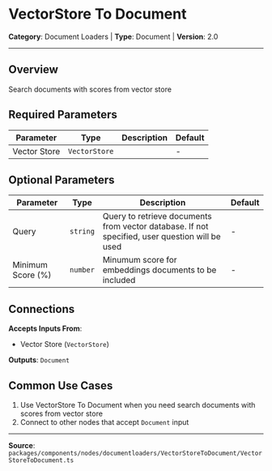 # VectorStore To Document

**Category**: Document Loaders | **Type**: Document | **Version**: 2.0

---

## Overview

Search documents with scores from vector store

## Required Parameters

| Parameter | Type | Description | Default |
|-----------|------|-------------|---------|
| Vector Store | `VectorStore` |  | - |

## Optional Parameters

| Parameter | Type | Description | Default |
|-----------|------|-------------|---------|
| Query | `string` | Query to retrieve documents from vector database. If not specified, user question will be used | - |
| Minimum Score (%) | `number` | Minumum score for embeddings documents to be included | - |

## Connections

**Accepts Inputs From**:
- Vector Store (`VectorStore`)

**Outputs**: `Document`

## Common Use Cases

1. Use VectorStore To Document when you need search documents with scores from vector store
2. Connect to other nodes that accept `Document` input

---

**Source**: `packages/components/nodes/documentloaders/VectorStoreToDocument/VectorStoreToDocument.ts`